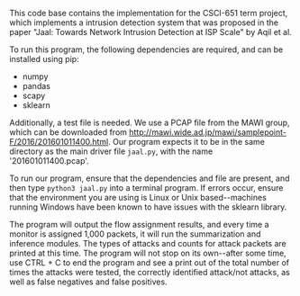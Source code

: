 This code base contains the implementation for the CSCI-651 term project, which implements a intrusion detection system that was proposed in the paper "Jaal: Towards Network Intrusion Detection at ISP Scale" by Aqil et al.

To run this program, the following dependencies are required, and can be installed using pip:
- numpy
- pandas
- scapy
- sklearn

Additionally, a test file is needed. We use a PCAP file from the MAWI group, which can be downloaded from http://mawi.wide.ad.jp/mawi/samplepoint-F/2016/201601011400.html. Our program expects it to be in the same directory as the main driver file `jaal.py`, with the name '201601011400.pcap'.

To run our program, ensure that the dependencies and file are present, and then type `python3 jaal.py` into a terminal program. If errors occur, ensure that the environment you are using is Linux or Unix based--machines running Windows have been known to have issues with the sklearn library. 

The program will output the flow assignment results, and every time a monitor is assigned 1,000 packets, it will run the summarization and inference modules. The types of attacks and counts for attack packets are printed at this time. The program will not stop on its own--after some time, use CTRL + C to end the program and see a print out of the total number of times the attacks were tested, the correctly identified attack/not attacks, as well as false negatives and false positives.